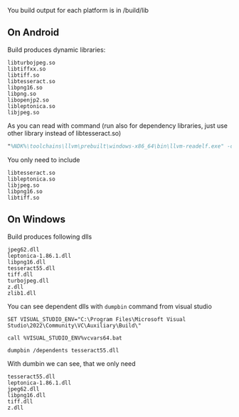 You build output for each platform is in <platform>/build/lib


## On Android

Build produces dynamic libraries: 

```
libturbojpeg.so
libtiffxx.so
libtiff.so
libtesseract.so
libpng16.so
libpng.so
libopenjp2.so
libleptonica.so
libjpeg.so
```

As you can read with command (run also for dependency libraries, just use other library instead of libtesseract.so)

```ps 
"%NDK%\toolchains\llvm\prebuilt\windows-x86_64\bin\llvm-readelf.exe" -d <platform>\build\lib\libtesseract.so | findstr NEEDED
```

You only need to include

```
libtesseract.so
libleptonica.so
libjpeg.so
libpng16.so
libtiff.so
```

## On Windows 

Build produces following dlls

```
jpeg62.dll
leptonica-1.86.1.dll
libpng16.dll
tesseract55.dll
tiff.dll
turbojpeg.dll
z.dll
zlib1.dll
```

You can see dependent dlls with `dumpbin` command from visual studio

```
SET VISUAL_STUDIO_ENV="C:\Program Files\Microsoft Visual Studio\2022\Community\VC\Auxiliary\Build\"

call %VISUAL_STUDIO_ENV%vcvars64.bat

dumpbin /dependents tesseract55.dll
```

With dumbin we can see, that we only need

```
tesseract55.dll
leptonica-1.86.1.dll
jpeg62.dll
libpng16.dll
tiff.dll
z.dll
```